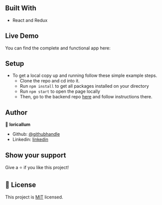 ## Built With

- React and Redux

## Live Demo

You can find the complete and functional app here:


## Setup

- To get a local copy up and running follow these simple example steps.
  - Clone the repo and cd into it.
  - Run `npm install` to get all packages installed on your directory
  - Run `npm start` to open the page locally
  - Then, go to the backend repo [here](https://github.com/majovanilla/appointments-api) and follow instructions there. 


## Author

👤 **loricallum**

- Github: [@githubhandle](https://github.com/loricallum)
- Linkedin: [linkedin](https://linkedin.com/loricallum)

## Show your support

Give a ⭐️ if you like this project!

## 📝 License

This project is [MIT](lic.url) licensed.
